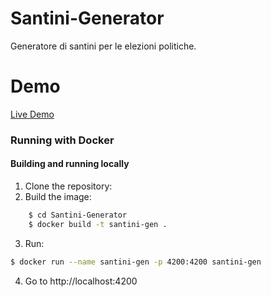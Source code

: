 # Santini-Generator
Generatore di santini per le elezioni politiche.

# Demo

[Live Demo](https://unict-dmi.github.io/Santini-Generator/)

### Running with Docker

#### Building and running locally

1. Clone the repository:
2. Build the image:
```bash
    $ cd Santini-Generator
    $ docker build -t santini-gen .
```
3. Run:
```bash
$ docker run --name santini-gen -p 4200:4200 santini-gen
```

4. Go to http://localhost:4200